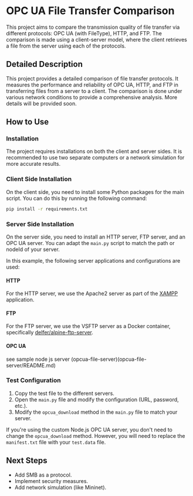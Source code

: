 # OPC UA File Transfer Comparison

This project aims to compare the transmission quality of file transfer via different protocols: OPC UA (with FileType), HTTP, and FTP. The comparison is made using a client-server model, where the client retrieves a file from the server using each of the protocols.

## Detailed Description

This project provides a detailed comparison of file transfer protocols. It measures the performance and reliability of OPC UA, HTTP, and FTP in transferring files from a server to a client. The comparison is done under various network conditions to provide a comprehensive analysis. More details will be provided soon.

## How to Use

### Installation

The project requires installations on both the client and server sides. It is recommended to use two separate computers or a network simulation for more accurate results.

### Client Side Installation

On the client side, you need to install some Python packages for the main script. You can do this by running the following command:

```bash
pip install -r requirements.txt
```

### Server Side Installation

On the server side, you need to install an HTTP server, FTP server, and an OPC UA server. You can adapt the `main.py` script to match the path or nodeId of your server.

In this example, the following server applications and configurations are used:

#### HTTP

For the HTTP server, we use the Apache2 server as part of the [XAMPP](https://www.apachefriends.org/download.html) application.

#### FTP

For the FTP server, we use the VSFTP server as a Docker container, specifically [delfer/alpine-ftp-server](https://github.com/delfer/docker-alpine-ftp-server).

#### OPC UA 

see sample node js server (opcua-file-server)(opcua-file-server/README.md)

### Test Configuration

1. Copy the test file to the different servers.
2. Open the `main.py` file and modify the configuration (URL, password, etc.).
3. Modify the `opcua_download` method in the `main.py` file to match your server.

If you're using the custom Node.js OPC UA server, you don't need to change the `opcua_download` method. However, you will need to replace the `manifest.txt` file with your `test.data` file.

## Next Steps

- Add SMB as a protocol.
- Implement security measures.
- Add network simulation (like Mininet).